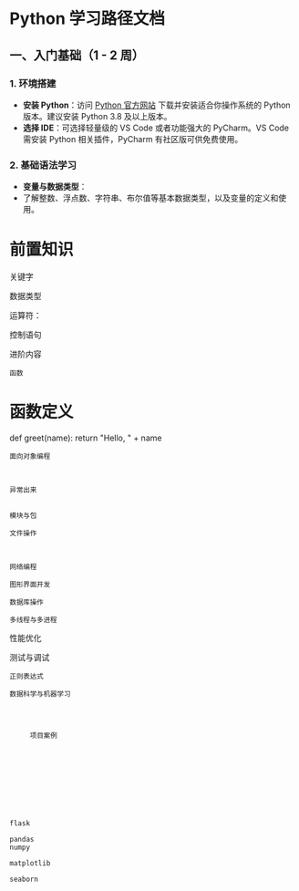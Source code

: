 # Python 学习路径文档

## 一、入门基础（1 - 2 周）
### 1. 环境搭建
- **安装 Python**：访问 [Python 官方网站](https://www.python.org/downloads/) 下载并安装适合你操作系统的 Python 版本。建议安装 Python 3.8 及以上版本。
- **选择 IDE**：可选择轻量级的 VS Code 或者功能强大的 PyCharm。VS Code 需安装 Python 相关插件，PyCharm 有社区版可供免费使用。

### 2. 基础语法学习
- **变量与数据类型**：
- 了解整数、浮点数、字符串、布尔值等基本数据类型，以及变量的定义和使用。

# 前置知识 
关键字

数据类型





运算符：


控制语句






进阶内容

    函数

# 函数定义
def greet(name):
    return "Hello, " + name






    面向对象编程



    异常出来


    模块与包

    文件操作

    

    网络编程

    图形界面开发   

    数据库操作

    多线程与多进程

性能优化

测试与调试

    

    正则表达式

    数据科学与机器学习




         项目案例
         


    


    

    

    flask

    pandas
    numpy

    matplotlib

    seaborn